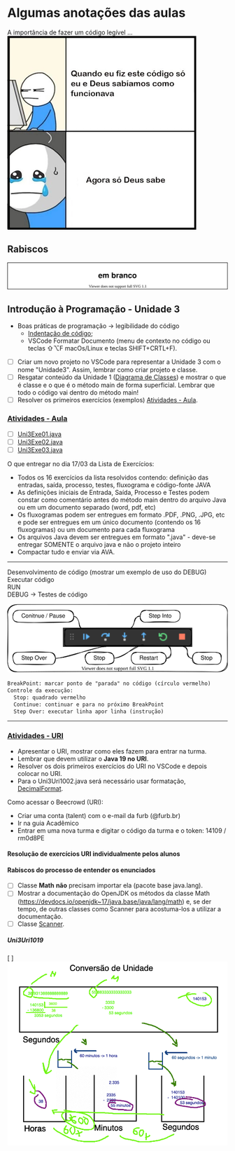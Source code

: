 <!--  FIXME:
### [Aula_07](Unidade3/aulaAnotacoes.md#Aula_07 "	07-03-2022	segunda	")	07-03-2022	segunda
### [Aula_08](Unidade3/aulaAnotacoes.md#Aula_08 "	09-03-2022	quarta		09-03-2022	quarta
### [Aula_09](Unidade3/aulaAnotacoes.md#Aula_09 "	09-03-2022	quarta	")	09-03-2022	quarta
### [Aula_10](Unidade3/aulaAnotacoes.md#Aula_10 "	14-03-2022	segunda	")	14-03-2022	segunda
### [Aula_11](Unidade3/aulaAnotacoes.md#Aula_11 "	16-03-2022	quarta		16-03-2022	quarta
### [Aula_12](Unidade3/aulaAnotacoes.md#Aula_12 "	16-03-2022	quarta	")	16-03-2022	quarta
-->

# Algumas anotações das aulas

A importância de fazer um código legível ...  
![CodigoFuncionava](imgs/CodigoFuncionava.png "CodigoFuncionava")  

## Rabiscos

![Rabiscos](aulaRabiscos.drawio.svg)

## Introdução à Programação - Unidade 3

- Boas práticas de programação -> legibilidade do código  
  - [Indentação de código](https://pt.wikipedia.org/wiki/Indentação "Indentação de código");  
  - VSCode Formatar Documento (menu de contexto no código ou teclas ⇧⌥F macOs/Linux e teclas SHIFT+CRTL+F).  
- [ ] Criar um novo projeto no VSCode para representar a Unidade 3 com o nome "Unidade3". Assim, lembrar como criar projeto e classe.  
- [ ] Resgatar conteúdo da Unidade 1 ([Diagrama de Classes](../Unidade1/README.md#diagrama-de-classes)) e mostrar o que é classe e o que é o método main de forma superficial. Lembrar que todo o código vai dentro do método main!  
- [ ] Resolver os primeiros exercícios (exemplos) [Atividades - Aula](atividadeAula.md "Atividades - Aula").  

<!-- TODO: 
comentar de saber quais imports devem ser usados.
Evitar algo do tipo: import java.util.* ; .. melhor import java.util.Scanner;
Pode usar View / Command Palette / >Organize Imports .. mas saber decidir qual usar
-->

### [Atividades - Aula](atividadeAula.md "Atividades - Aula")  

- [ ] [Uni3Exe01.java](src/Uni3Exe01.java "Uni3Exe01.java") <!-- prof. completo -->  
- [ ] [Uni3Exe02.java](src/Uni3Exe02.java "Uni3Exe02.java") <!-- prof. algoritmo 5 min. -->  
- [ ] [Uni3Exe03.java](src/Uni3Exe03.java "Uni3Exe03.java") <!-- 10 min. -->

O que entregar no dia 17/03 da Lista de Exercícios:
- Todos os 16 exercícios da lista resolvidos contendo: definição das entradas, saída, processo, testes, fluxograma e código-fonte JAVA
- As definições iniciais de Entrada, Saída, Processo e Testes podem constar como comentário antes do método main dentro do arquivo Java ou em um documento separado (word, pdf, etc)
- Os fluxogramas podem ser entregues em formato .PDF, .PNG, .JPG, etc e pode ser entregues em um único documento (contendo os 16 fluxogramas) ou um documento para cada fluxograma
- Os arquivos Java devem ser entregues em formato ".java" - deve-se entregar SOMENTE o arquivo java e não o projeto inteiro
- Compactar tudo e enviar via AVA.
----
Desenvolvimento de código (mostrar um exemplo de uso do DEBUG)  
  Executar código  
    RUN  
    DEBUG -> Testes de código  

  ![Debug](imgs/debug.drawio.svg "Debug")  

    BreakPoint: marcar ponto de "parada" no código (círculo vermelho)  
    Controle da execução:  
      Stop: quadrado vermelho  
      Continue: continuar e para no próximo BreakPoint  
      Step Over: executar linha apor linha (instrução)  

<!-- para saber mais, avançado: <https://code.visualstudio.com/docs/java/java-debugging> -->
----

### [Atividades - URI](atividadeUri.md "Atividades - URI")

- Apresentar o URI, mostrar como eles fazem para entrar na turma.  
- Lembrar que devem utilizar o **Java 19 no URI**.  
- Resolver os dois primeiros exercícios do URI no VSCode e depois colocar no URI.  
- Para o Uni3Uri1002.java será necessário usar formatação, [DecimalFormat](/Exemplos/src/ExemploDecimalFormat.java "DecimalFormat").  


Como acessar o Beecrowd (URI):
- Criar uma conta (talent) com o e-mail da furb (@furb.br)
- Ir na guia Acadêmico
- Entrar em uma nova turma e digitar o código da turma e o token: 14109 / rm0d8PE

#### Resolução de exercícios URI individualmente pelos alunos  

#### Rabiscos do processo de entender os enunciados

- [ ] Classe **Math**  **não** precisam importar ela (pacote base java.lang).  
- [ ] Mostrar a documentação do OpenJDK os métodos da classe Math (<https://devdocs.io/openjdk~17/java.base/java/lang/math>) e, se der tempo, de outras classes como Scanner para acostuma-los a utilizar a documentação.  
- [ ] Classe [Scanner](<https://devdocs.io/openjdk~17/java.base/java/util/scanner> "Scanner").  

##### Uni3Uri1019

[ ] ![Rabiscos do problema URI 1019](imgs/Uni3Uri1019.png "Rabiscos do problema URI 1019")  
